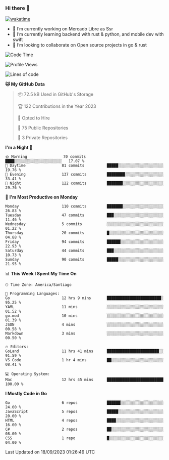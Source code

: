 ### Hi there 👋

[![wakatime](https://wakatime.com/badge/user/330beacb-fb27-4e32-bc38-f8f521bcf832.svg)](https://wakatime.com/@330beacb-fb27-4e32-bc38-f8f521bcf832)

- 🔭 I’m currently working on Mercado Libre as Ssr
- 🌱 I’m currently learning backend with rust & python, and mobile dev with swift
- 👯 I’m looking to collaborate on Open source projects in go & rust

<!--START_SECTION:waka-->
![Code Time](http://img.shields.io/badge/Code%20Time-338%20hrs%2023%20mins-blue)

![Profile Views](http://img.shields.io/badge/Profile%20Views-0-blue)

![Lines of code](https://img.shields.io/badge/From%20Hello%20World%20I%27ve%20Written-3.4%20million%20lines%20of%20code-blue)

**🐱 My GitHub Data** 

> 📦 72.5 kB Used in GitHub's Storage 
 > 
> 🏆 122 Contributions in the Year 2023
 > 
> 💼 Opted to Hire
 > 
> 📜 75 Public Repositories 
 > 
> 🔑 3 Private Repositories 
 > 
**I'm a Night 🦉** 

```text
🌞 Morning                70 commits          ████░░░░░░░░░░░░░░░░░░░░░   17.07 % 
🌆 Daytime                81 commits          █████░░░░░░░░░░░░░░░░░░░░   19.76 % 
🌃 Evening                137 commits         ████████░░░░░░░░░░░░░░░░░   33.41 % 
🌙 Night                  122 commits         ███████░░░░░░░░░░░░░░░░░░   29.76 % 
```
📅 **I'm Most Productive on Monday** 

```text
Monday                   110 commits         ███████░░░░░░░░░░░░░░░░░░   26.83 % 
Tuesday                  47 commits          ███░░░░░░░░░░░░░░░░░░░░░░   11.46 % 
Wednesday                5 commits           ░░░░░░░░░░░░░░░░░░░░░░░░░   01.22 % 
Thursday                 20 commits          █░░░░░░░░░░░░░░░░░░░░░░░░   04.88 % 
Friday                   94 commits          ██████░░░░░░░░░░░░░░░░░░░   22.93 % 
Saturday                 44 commits          ███░░░░░░░░░░░░░░░░░░░░░░   10.73 % 
Sunday                   90 commits          █████░░░░░░░░░░░░░░░░░░░░   21.95 % 
```


📊 **This Week I Spent My Time On** 

```text
🕑︎ Time Zone: America/Santiago

💬 Programming Languages: 
Go                       12 hrs 9 mins       ████████████████████████░   95.25 % 
YAML                     11 mins             ░░░░░░░░░░░░░░░░░░░░░░░░░   01.52 % 
go.mod                   10 mins             ░░░░░░░░░░░░░░░░░░░░░░░░░   01.39 % 
JSON                     4 mins              ░░░░░░░░░░░░░░░░░░░░░░░░░   00.58 % 
Markdown                 3 mins              ░░░░░░░░░░░░░░░░░░░░░░░░░   00.50 % 

🔥 Editors: 
GoLand                   11 hrs 41 mins      ███████████████████████░░   91.59 % 
VS Code                  1 hr 4 mins         ██░░░░░░░░░░░░░░░░░░░░░░░   08.41 % 

💻 Operating System: 
Mac                      12 hrs 45 mins      █████████████████████████   100.00 % 
```

**I Mostly Code in Go** 

```text
Go                       6 repos             ██████░░░░░░░░░░░░░░░░░░░   24.00 % 
JavaScript               5 repos             █████░░░░░░░░░░░░░░░░░░░░   20.00 % 
HTML                     4 repos             ████░░░░░░░░░░░░░░░░░░░░░   16.00 % 
C#                       2 repos             ██░░░░░░░░░░░░░░░░░░░░░░░   08.00 % 
CSS                      1 repo              █░░░░░░░░░░░░░░░░░░░░░░░░   04.00 % 
```




 Last Updated on 18/09/2023 01:26:49 UTC
<!--END_SECTION:waka-->
